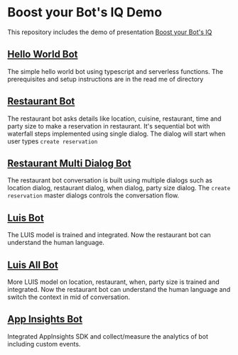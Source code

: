 # Boost your Bot's IQ Demo

This repository includes the demo of presentation [Boost your Bot's IQ](https://docs.google.com/presentation/d/1jShbY-fY0eyq844pKczdKfZhFSV7K79npgS7J9yfJNo/edit)

## [Hello World Bot](01-hello-world-bot)

The simple hello world bot using typescript and serverless functions. The prerequisites and setup instructions are in the read me of directory

## [Restaurant Bot](02-restaurant-bot)

The restaurant bot asks details like location, cuisine, restaurant, time and party size to make a reservation in restaurant. It's sequential bot with waterfall steps implemented using single dialog. The dialog will start when user types `create reservation`

## [Restaurant Multi Dialog Bot](03-restaurant-multi-dialog-bot)

The restaurant bot conversation is built using multiple dialogs such as location dialog, restaurant dialog, when dialog, party size dialog. The `create reservation` master dialogs controls the conversation flow.

## [Luis Bot](04-luis-bot)

The LUIS model is trained and integrated. Now the restaurant bot can understand the human language.

## [Luis All Bot](05-luis-all-bot)

More LUIS model on location, restaurant, when, party size is trained and integrated. Now the restaurant bot can understand the human language and switch the context in mid of conversation.

## [App Insights Bot](06-app-insights-bot)

Integrated AppInsights SDK and collect/measure the analytics of bot including custom events.




